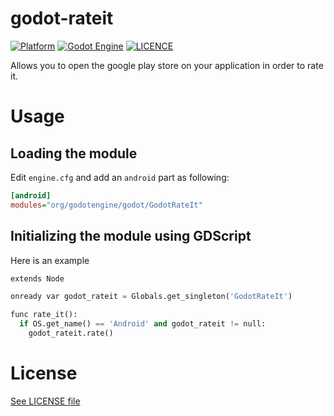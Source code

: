 # godot-rateit

[![Platform](https://img.shields.io/badge/Platform-Android-green.svg?longCache=true&style=flat-square)](https://github.com/xsellier/godotrateit)
[![Godot Engine](https://img.shields.io/badge/GodotEngine-2.1-orange.svg?longCache=true&style=flat-square)](https://github.com/godotengine/godot)
[![LICENCE](https://img.shields.io/badge/License-MIT-green.svg?longCache=true&style=flat-square)](https://github.com/xsellier/godotrateit/blob/master/LICENSE)

Allows you to open the google play store on your application in order to rate it.

# Usage


## Loading the module

Edit `engine.cfg` and add an `android` part as following:

```ini
[android]
modules="org/godotengine/godot/GodotRateIt"
```

## Initializing the module using GDScript

Here is an example

```python
extends Node

onready var godot_rateit = Globals.get_singleton('GodotRateIt')

func rate_it():
  if OS.get_name() == 'Android' and godot_rateit != null:
    godot_rateit.rate()
```

# License

[See LICENSE file](./LICENSE)
